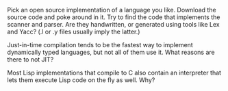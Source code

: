 Pick an open source implementation of a language you like. Download the source code and poke around in it. Try to find the code that implements the scanner and parser. Are they handwritten, or generated using tools like Lex and Yacc? (.l or .y files usually imply the latter.)



Just-in-time compilation tends to be the fastest way to implement dynamically typed languages, but not all of them use it. What reasons are there to not JIT?

Most Lisp implementations that compile to C also contain an interpreter that lets them execute Lisp code on the fly as well. Why?